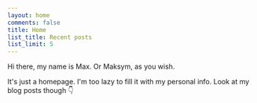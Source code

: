 ```yaml
---
layout: home
comments: false
title: Home
list_title: Recent posts
list_limit: 5
---
```

Hi there, my name is Max. Or Maksym, as you wish.

It's just a homepage. I'm too lazy to fill it with my personal info. Look at my blog posts though :point_down:
